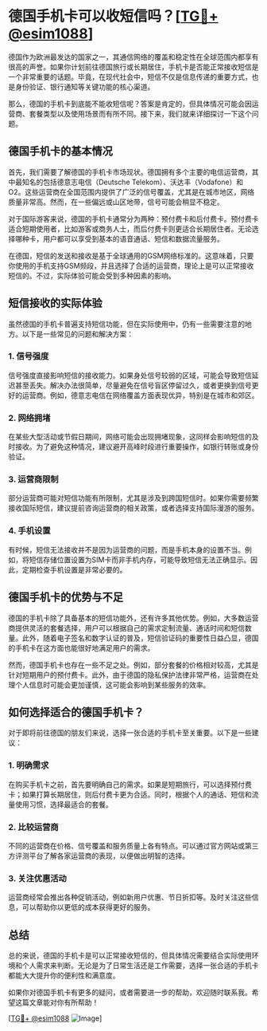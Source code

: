 # 德国手机卡可以收短信吗？[[TG💪+ @esim1088](https://t.me/s/esim1088)]

德国作为欧洲最发达的国家之一，其通信网络的覆盖和稳定性在全球范围内都享有很高的声誉。如果你计划前往德国旅行或长期居住，手机卡是否能正常接收短信是一个非常重要的话题。毕竟，在现代社会中，短信不仅是信息传递的重要方式，也是身份验证、银行通知等关键功能的核心渠道。

那么，德国的手机卡到底能不能收短信呢？答案是肯定的，但具体情况可能会因运营商、套餐类型以及使用场景而有所不同。接下来，我们就来详细探讨一下这个问题。

## 德国手机卡的基本情况

首先，我们需要了解德国的手机卡市场现状。德国拥有多个主要的电信运营商，其中最知名的包括德意志电信（Deutsche Telekom）、沃达丰（Vodafone）和O2。这些运营商在全国范围内提供了广泛的信号覆盖，尤其是在城市地区，网络质量非常高。然而，在一些偏远或山区地带，信号可能会稍显不稳定。

对于国际游客来说，德国的手机卡通常分为两种：预付费卡和后付费卡。预付费卡适合短期使用者，比如游客或商务人士，而后付费卡则更适合长期居住者。无论选择哪种卡，用户都可以享受到基本的语音通话、短信和数据流量服务。

在德国，短信的发送和接收是基于全球通用的GSM网络标准的。这意味着，只要你使用的手机支持GSM频段，并且选择了合适的运营商，理论上是可以正常接收短信的。不过，实际体验可能会受到多种因素的影响。

## 短信接收的实际体验

虽然德国的手机卡普遍支持短信功能，但在实际使用中，仍有一些需要注意的地方。以下是一些常见的问题和解决方案：

### 1. **信号强度**
信号强度直接影响短信的接收能力。如果身处信号较弱的区域，可能会导致短信延迟甚至丢失。解决办法很简单，尽量避免在信号盲区停留过久，或者更换到信号更好的运营商。例如，德意志电信在网络覆盖方面表现优异，特别是在城市和郊区。

### 2. **网络拥堵**
在某些大型活动或节假日期间，网络可能会出现拥堵现象，这同样会影响短信的及时接收。为了避免这种情况，建议避开高峰时段进行重要操作，如银行转账或身份验证。

### 3. **运营商限制**
部分运营商可能对短信功能有所限制，尤其是涉及到跨国短信时。如果你需要频繁接收国际短信，建议提前咨询运营商的相关政策，或者选择支持国际漫游的服务。

### 4. **手机设置**
有时候，短信无法接收并不是因为运营商的问题，而是手机本身的设置不当。例如，将短信存储位置设置为SIM卡而非手机内存，可能导致短信无法正确显示。因此，定期检查手机设置是非常必要的。

## 德国手机卡的优势与不足

德国的手机卡除了具备基本的短信功能外，还有许多其他优势。例如，大多数运营商提供灵活的套餐选择，用户可以根据自己的需求定制流量、通话时间和短信数量。此外，随着电子签名和数字认证的普及，短信验证码的重要性日益凸显，德国的手机卡在这方面也能很好地满足用户的需求。

然而，德国手机卡也存在一些不足之处。例如，部分套餐的价格相对较高，尤其是针对短期用户的预付费卡。此外，由于德国的隐私保护法律非常严格，运营商在处理个人信息时可能会更加谨慎，这可能会影响到某些服务的效率。

## 如何选择适合的德国手机卡？

对于即将前往德国的朋友们来说，选择一张合适的手机卡至关重要。以下是一些建议：

### 1. **明确需求**
在购买手机卡之前，首先要明确自己的需求。如果是短期旅行，可以选择预付费卡；如果打算长期居住，则后付费卡更为合适。同时，根据个人的通话、短信和流量使用习惯，选择最适合的套餐。

### 2. **比较运营商**
不同的运营商在价格、信号覆盖和服务质量上各有特点。可以通过官方网站或第三方评测平台了解各家运营商的表现，以便做出明智的选择。

### 3. **关注优惠活动**
运营商经常会推出各种促销活动，例如新用户优惠、节日折扣等。及时关注这些信息，可以帮助你以更低的成本获得更好的服务。

## 总结

总的来说，德国的手机卡是可以正常接收短信的，但具体情况需要结合实际使用环境和个人需求来判断。无论是为了日常生活还是工作需要，选择一张合适的手机卡都能大大提升你的便利性和满意度。

如果你对德国手机卡有更多的疑问，或者需要进一步的帮助，欢迎随时联系我。希望这篇文章能对你有所帮助！

[[TG💪+ @esim1088](https://t.me/s/esim1088) ![Image](https://i.postimg.cc/4NQfJmqS/Snipaste-2025-05-13-00-14-12.png)]
